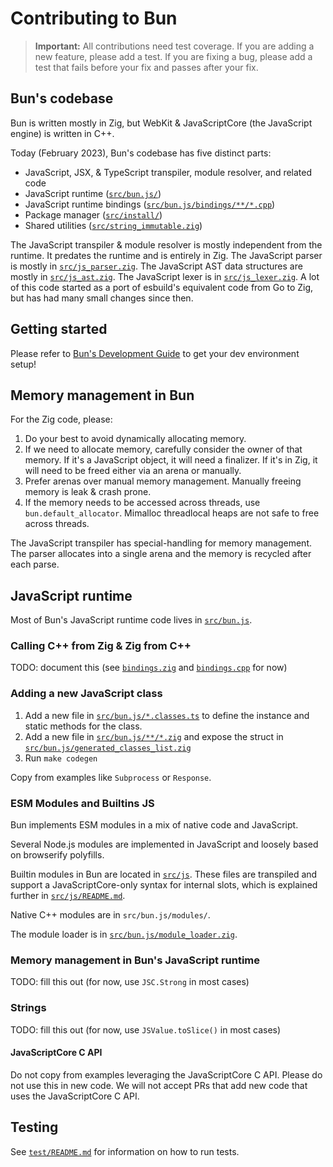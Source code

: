 # Contributing to Bun

> **Important:** All contributions need test coverage. If you are adding a new feature, please add a test. If you are fixing a bug, please add a test that fails before your fix and passes after your fix.

## Bun's codebase

Bun is written mostly in Zig, but WebKit & JavaScriptCore (the JavaScript engine) is written in C++.

Today (February 2023), Bun's codebase has five distinct parts:

- JavaScript, JSX, & TypeScript transpiler, module resolver, and related code
- JavaScript runtime ([`src/bun.js/`](src/bun.js/))
- JavaScript runtime bindings ([`src/bun.js/bindings/**/*.cpp`](src/bun.js/bindings/))
- Package manager ([`src/install/`](src/install/))
- Shared utilities ([`src/string_immutable.zig`](src/string_immutable.zig))

The JavaScript transpiler & module resolver is mostly independent from the runtime. It predates the runtime and is entirely in Zig. The JavaScript parser is mostly in [`src/js_parser.zig`](src/js_parser.zig). The JavaScript AST data structures are mostly in [`src/js_ast.zig`](src/js_ast.zig). The JavaScript lexer is in [`src/js_lexer.zig`](src/js_lexer.zig). A lot of this code started as a port of esbuild's equivalent code from Go to Zig, but has had many small changes since then.

## Getting started

Please refer to [Bun's Development Guide](https://bun.sh/docs/project/contributing) to get your dev environment setup!

## Memory management in Bun

For the Zig code, please:

1. Do your best to avoid dynamically allocating memory.
2. If we need to allocate memory, carefully consider the owner of that memory. If it's a JavaScript object, it will need a finalizer. If it's in Zig, it will need to be freed either via an arena or manually.
3. Prefer arenas over manual memory management. Manually freeing memory is leak & crash prone.
4. If the memory needs to be accessed across threads, use `bun.default_allocator`. Mimalloc threadlocal heaps are not safe to free across threads.

The JavaScript transpiler has special-handling for memory management. The parser allocates into a single arena and the memory is recycled after each parse.

## JavaScript runtime

Most of Bun's JavaScript runtime code lives in [`src/bun.js`](src/bun.js).

### Calling C++ from Zig & Zig from C++

TODO: document this (see [`bindings.zig`](src/bun.js/bindings/bindings.zig) and [`bindings.cpp`](src/bun.js/bindings/bindings.cpp) for now)

### Adding a new JavaScript class

1. Add a new file in [`src/bun.js/*.classes.ts`](src/bun.js) to define the instance and static methods for the class.
2. Add a new file in [`src/bun.js/**/*.zig`](src/bun.js) and expose the struct in [`src/bun.js/generated_classes_list.zig`](src/bun.js/generated_classes_list.zig)
3. Run `make codegen`

Copy from examples like `Subprocess` or `Response`.

### ESM Modules and Builtins JS

Bun implements ESM modules in a mix of native code and JavaScript.

Several Node.js modules are implemented in JavaScript and loosely based on browserify polyfills.

Builtin modules in Bun are located in [`src/js`](src/js/). These files are transpiled and support a JavaScriptCore-only syntax for internal slots, which is explained further in [`src/js/README.md`](src/js/README.md).

Native C++ modules are in `src/bun.js/modules/`.

The module loader is in [`src/bun.js/module_loader.zig`](src/bun.js/module_loader.zig).

### Memory management in Bun's JavaScript runtime

TODO: fill this out (for now, use `JSC.Strong` in most cases)

### Strings

TODO: fill this out (for now, use `JSValue.toSlice()` in most cases)

#### JavaScriptCore C API

Do not copy from examples leveraging the JavaScriptCore C API. Please do not use this in new code. We will not accept PRs that add new code that uses the JavaScriptCore C API.

## Testing

See [`test/README.md`](test/README.md) for information on how to run tests.
